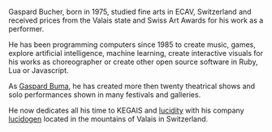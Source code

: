 Gaspard Bucher, born in 1975, studied fine arts in ECAV, Switzerland and received prices from the Valais state and Swiss Art Awards for his work as a performer.

He has been programming computers since 1985 to create music, games, explore
artificial intelligence, machine learning, create interactive visuals for his
works as choreographer or create other open source software in Ruby, Lua or
Javascript.

As [Gaspard Buma](http://gaspardbuma.org), he has created more then twenty
theatrical shows and solo performances shown in many festivals and galleries.

He now dedicates all his time to KEGAIS and [lucidity](http://lucidity.io) with
his company [lucidogen](http://lucidogen) located in the mountains of
Valais in Switzerland.
